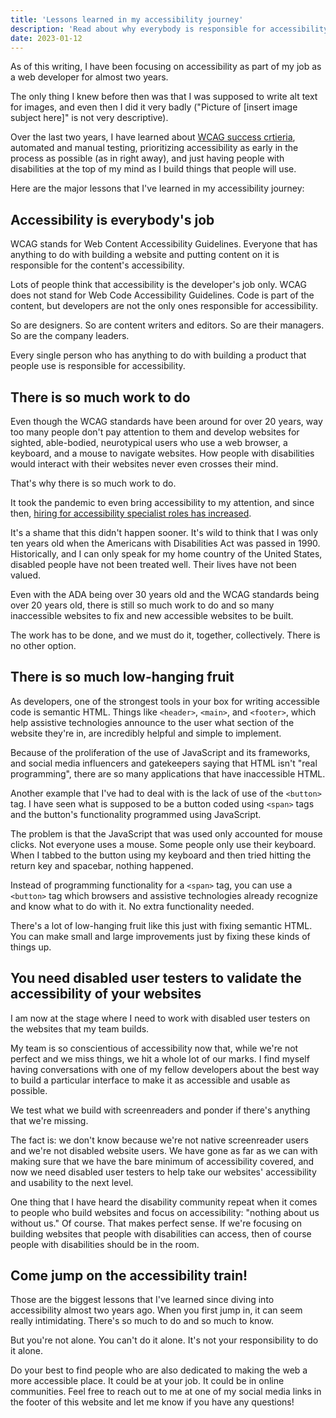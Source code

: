 ```yaml
---
title: 'Lessons learned in my accessibility journey'
description: 'Read about why everybody is responsible for accessibility and other lessons that I have learned.'
date: 2023-01-12
---
```


As of this writing, I have been focusing on accessibility as part of my job as a web developer for almost two years.

The only thing I knew before then was that I was supposed to write alt text for images, and even then I did it very badly ("Picture of [insert image subject here]" is not very descriptive).

Over the last two years, I have learned about [WCAG success crtieria](https://www.w3.org/TR/WCAG21/), automated and manual testing, prioritizing accessibility as early in the process as possible (as in right away), and just having people with disabilities at the top of my mind as I build things that people will use.

Here are the major lessons that I've learned in my accessibility journey:

## Accessibility is everybody's job

WCAG stands for Web Content Accessibility Guidelines. Everyone that has anything to do with building a website and putting content on it is responsible for the content's accessibility.

Lots of people think that accessibility is the developer's job only. WCAG does not stand for Web Code Accessibility Guidelines. Code is part of the content, but developers are not the only ones responsible for accessibility.

So are designers. So are content writers and editors. So are their managers. So are the company leaders.

Every single person who has anything to do with building a product that people use is responsible for accessibility.

## There is so much work to do

Even though the WCAG standards have been around for over 20 years, way too many people don't pay attention to them and develop websites for sighted, able-bodied, neurotypical users who use a web browser, a keyboard, and a mouse to navigate websites. How people with disabilities would interact with their websites never even crosses their mind.

That's why there is so much work to do.

It took the pandemic to even bring accessibility to my attention, and since then, [hiring for accessibility specialist roles has increased](https://www.wsj.com/articles/more-companies-are-looking-to-hire-accessibility-specialists-11630501200).

It's a shame that this didn't happen sooner. It's wild to think that I was only ten years old when the Americans with Disabilities Act was passed in 1990. Historically, and I can only speak for my home country of the United States, disabled people have not been treated well. Their lives have not been valued.

Even with the ADA being over 30 years old and the WCAG standards being over 20 years old, there is still so much work to do and so many inaccessible websites to fix and new accessible websites to be built.

The work has to be done, and we must do it, together, collectively. There is no other option.

## There is so much low-hanging fruit

As developers, one of the strongest tools in your box for writing accessible code is semantic HTML. Things like `<header>`, `<main>`, and `<footer>`, which help assistive technologies announce to the user what section of the website they're in, are incredibly helpful and simple to implement.

Because of the proliferation of the use of JavaScript and its frameworks, and social media influencers and gatekeepers saying that HTML isn't "real programming", there are so many applications that have inaccessible HTML.

Another example that I've had to deal with is the lack of use of the `<button>` tag. I have seen what is supposed to be a button coded using `<span>` tags and the button's functionality programmed using JavaScript.

The problem is that the JavaScript that was used only accounted for mouse clicks. Not everyone uses a mouse. Some people only use their keyboard. When I tabbed to the button using my keyboard and then tried hitting the return key and spacebar, nothing happened.

Instead of programming functionality for a `<span>` tag, you can use a `<button>` tag which browsers and assistive technologies already recognize and know what to do with it. No extra functionality needed.

There's a lot of low-hanging fruit like this just with fixing semantic HTML. You can make small and large improvements just by fixing these kinds of things up.

## You need disabled user testers to validate the accessibility of your websites

I am now at the stage where I need to work with disabled user testers on the websites that my team builds.

My team is so conscientious of accessibility now that, while we're not perfect and we miss things, we hit a whole lot of our marks. I find myself having conversations with one of my fellow developers about the best way to build a particular interface to make it as accessible and usable as possible.

We test what we build with screenreaders and ponder if there's anything that we're missing.

The fact is: we don't know because we're not native screenreader users and we're not disabled website users. We have gone as far as we can with making sure that we have the bare minimum of accessibility covered, and now we need disabled user testers to help take our websites' accessibility and usability to the next level.

One thing that I have heard the disability community repeat when it comes to people who build websites and focus on accessibility: "nothing about us without us." Of course. That makes perfect sense. If we're focusing on building websites that people with disabilities can access, then of course people with disabilities should be in the room.

## Come jump on the accessibility train!

Those are the biggest lessons that I've learned since diving into accessibility almost two years ago. When you first jump in, it can seem really intimidating. There's so much to do and so much to know.

But you're not alone. You can't do it alone. It's not your responsibility to do it alone.

Do your best to find people who are also dedicated to making the web a more accessible place. It could be at your job. It could be in online communities. Feel free to reach out to me at one of my social media links in the footer of this website and let me know if you have any questions!